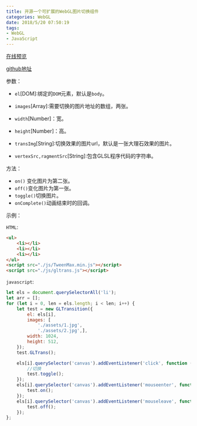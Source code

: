 ```yaml
---
title: 开源一个可扩展的WebGL图片切换组件
categories: WebGL
date: 2018/5/20 07:50:19
tags:
- WebGL
- JavaScript
---
```


[在线预览](http://htmlpreview.github.io/?https://github.com/asdjgfr/GLTransition/blob/master/example/index.html)

[github地址](https://github.com/asdjgfr/GLTransition)

<!--more-->

参数：

- `el`[DOM]:绑定的`DOM`元素，默认是`body`。

- `images`[Array]:需要切换的图片地址的数组，两张。
- `width`[Number]：宽。
- `height`[Number]：高。
- `transImg`[String]:切换效果的图片url，默认是一张大理石效果的图片。
- `vertexSrc,ragmentSrc`[String]:包含GLSL程序代码的字符串。

方法：

- `on()` 变化图片为第二张。
- `off()`变化图片为第一张。
- `toggle()`切换图片。
- `onComplete()`动画结束时的回调。

示例：

`HTML`:

```html
<ul>
    <li></li>
    <li></li>
    <li></li>
</ul>
<script src="./js/TweenMax.min.js"></script>
<script src="./js/gltrans.js"></script>
```

`javascript`:

```javascript
let els = document.querySelectorAll('li');
let arr = [];
for (let i = 0, len = els.length; i < len; i++) {
    let test = new GLTransition({
        el: els[i],
        images: [
            './assets/1.jpg',
            './assets/2.jpg',],
        width: 1024,
        height: 512,
    });
    test.GLTrans();

    els[i].querySelector('canvas').addEventListener('click', function (params) {
        //切换
        test.toggle();
    });
    els[i].querySelector('canvas').addEventListener('mouseenter', function (params) {
        test.on();
    });
    els[i].querySelector('canvas').addEventListener('mouseleave', function (params) {
        test.off();
    });
};
```



